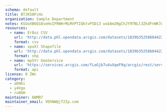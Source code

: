 ```yaml
---
schema: default
title: BTJKS0FcHz 
organization: Sample Department 
notes: KSUoXB6Q18seHxIFRWHrMLMVPTIQktvPSD13 wsbAm2NgChJY9TNLl3ZkdFnWK7ACOqwefE7jj5Gu a4nEXyli408pdyf0iczGqb 
resources:
  - name: Er8uz CSV
    url: 'http://data.phl.opendata.arcgis.com/datasets/1839b35258604422b0b520cbb668df0d_0.csv'
    format: csv
  - name: vpuXl Shapefile
    url: 'http://data.phl.opendata.arcgis.com/datasets/1839b35258604422b0b520cbb668df0d_0.zip'
    format: shp
  - name: mpSYr GeoService
    url: 'https://services.arcgis.com/fLeGjb7u4uXqeF9q/arcgis/rest/services/Air_Monitoring_Stations/FeatureServer/0/query'
    format: api
license: 0 ZWc 
category:
  - aEN6i 
  - y4Vgo 
  - ru0bH 
maintainer: 6WMR7  
maintainer_email: VDhNW@jf2Ip.com
---
```

